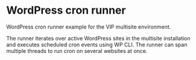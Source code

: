 # WordPress cron runner
WordPress cron runner example for the VIP multisite environment.

The runner iterates over active WordPress sites in the multisite installation and executes scheduled cron events using WP CLI. The runner can span multiple threads to run cron on several websites at once.
